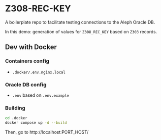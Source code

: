 # Z308-REC-KEY

A boilerplate repo to facilitate testing connections to the Aleph Oracle DB. 

In this demo: generation of values for `Z308_REC_KEY` based on `Z303` records.

## Dev with Docker

### Containers config

- `.docker/.env.nginx.local`

### Oracle DB config

- `.env` based on `.env.example`

### Building

```sh
cd .docker
docker compose up -d --build
```

Then, go to http://localhost:PORT_HOST/